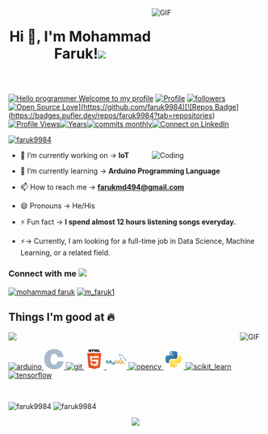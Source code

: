  
<img align="right" alt="GIF"  width="220px" height="170px" src="https://user-images.githubusercontent.com/40043055/105580773-8b750600-5db8-11eb-8bf6-eb5945e2bce8.jpg" />

<h1 align="center">Hi 👋, I'm Mohammad Faruk!<img src="https://user-images.githubusercontent.com/40043055/105588839-d3e1f300-5dbb-11eb-99a7-335c40c8be35.gif" width="65px"></h1>

<!-- <h3 align="center"> A passionate Data Scientist from Bangladesh.</h3><br>--> 

[![Hello programmer Welcome to my profile](https://img.shields.io/badge/Hello,Programmer!-Welcome<3-orange.svg?style=flat&logo=github)](https://github.com/faruk9984) [![Profile](https://Visitor-badge.glitch.me/badge?page_id=faruk9984.profileviews-badge)](https://github.com/faruk9984) [![followers](https://img.shields.io/github/followers/faruk9984?style=social)](https://github.com/faruk9984?tab=followers)[![Open Source Love](https://badges.frapsoft.com/os/v2/open-source.svg?:heart:)](https://github.com/faruk9984)[![Repos Badge](https://badges.pufler.dev/repos/faruk9984)](https://badges.pufler.dev/repos/faruk9984?tab=repositories)[![Profile Views](https://komarev.com/ghpvc/?username=faruk9984&label=Profile%20views&color=0e75b6&style=flat)](https://github.com/faruk9984)[![Years](https://badges.pufler.dev/years/faruk9984)](https://github.com/faruk9984)[![commits monthly](https://badges.pufler.dev/commits/monthly/faruk9984)](https://github.com/faruk9984)[![Connect on LinkedIn](https://img.shields.io/badge/--linkedin?label=LinkedIn&logo=LinkedIn&style=social)](https://www.linkedin.com/in/mohammad-faruk-219570154/)
<br>


<!--- 
<h1 align="center">Hi 👋, I'm Mohammad Faruk!</h1>
--->
<!--- 
<p align="left"> <img src="https://komarev.com/ghpvc/?username=faruk9984&label=Profile%20views&color=0e75b6&style=flat" alt="faruk9984" /> </p> 
--->
<!--- 
<p align="left">
 <img src="https://badges.pufler.dev/visits/faruk9984/faruk9984"/>
 <img src="https://badges.pufler.dev/years/faruk9984"/>
 <img src="https://badges.pufler.dev/repos/faruk9984"/>
 <img src="https://badges.pufler.dev/commits/monthly/faruk9984"/>
</p>

--->

<p align="left"> <a href="https://github.com/ryo-ma/github-profile-trophy"><img src="https://github-profile-trophy.vercel.app/?username=faruk9984" alt="faruk9984" /></a> </p>

<img align="right" alt="Coding" width="220" src="https://user-images.githubusercontent.com/40043055/105578082-ea7e4f00-5da7-11eb-9585-4252f392e69f.gif">
 
 
 
- 🔭 I’m currently working on -> **IoT**
- 🌱 I’m currently learning -> **Arduino Programming Language**
- 📫 How to reach me -> **farukmd494@gmail.com**
- 😄 Pronouns -> He/His
- ⚡ Fun fact -> **I spend almost 12 hours listening songs everyday.**

- ⚡->  Currently, I am looking for a full-time job in Data Science, Machine Learning, or a related field.

 
<h3 align="left">Connect with me <img src="https://media.giphy.com/media/mGcNjsfWAjY5AEZNw6/giphy.gif" width="50"></h3>
<p align="left">
<a href="https://fb.com/mohammad faruk" target="blank"><img align="center" src="https://cdn.jsdelivr.net/npm/simple-icons@3.0.1/icons/facebook.svg" alt="mohammad faruk" height="30" width="40" /></a>
<a href="https://instagram.com/m_faruk1" target="blank"><img align="center" src="https://cdn.jsdelivr.net/npm/simple-icons@3.0.1/icons/instagram.svg" alt="m_faruk1" height="30" width="40" /></a>
</p>
 
 <h2> Things I'm good at 🔥 </h2>
 
 <img height="25" src="https://img.shields.io/badge/Languages and  tools- 📚-green.svg?&style=for-the-badge&logo=KushalDas&logoColor=blue" />
 
<img align="right" alt="GIF"  width="45px" src="https://user-images.githubusercontent.com/40043055/105606101-8bc5cf00-5dc1-11eb-8c55-93fc36f67d74.gif" />
 <!--- 
<h3 align="left">Languages and Tools <img src="https://media.giphy.com/media/WUlplcMpOCEmTGBtBW/giphy.gif" width="30"></h3>
--->
<p align="left"> <a href="https://www.arduino.cc/" target="_blank"> <img src="https://cdn.worldvectorlogo.com/logos/arduino-1.svg" alt="arduino" width="40" height="40"/> </a> <a href="https://www.cprogramming.com/" target="_blank"> <img src="https://raw.githubusercontent.com/devicons/devicon/master/icons/c/c-original.svg" alt="c" width="40" height="40"/> </a> <a href="https://git-scm.com/" target="_blank"> <img src="https://www.vectorlogo.zone/logos/git-scm/git-scm-icon.svg" alt="git" width="40" height="40"/> </a> <a href="https://www.w3.org/html/" target="_blank"> <img src="https://raw.githubusercontent.com/devicons/devicon/master/icons/html5/html5-original-wordmark.svg" alt="html5" width="40" height="40"/> </a> <a href="https://www.mysql.com/" target="_blank"> <img src="https://raw.githubusercontent.com/devicons/devicon/master/icons/mysql/mysql-original-wordmark.svg" alt="mysql" width="40" height="40"/> </a> <a href="https://opencv.org/" target="_blank"> <img src="https://www.vectorlogo.zone/logos/opencv/opencv-icon.svg" alt="opencv" width="40" height="40"/> </a> <a href="https://www.python.org" target="_blank"> <img src="https://raw.githubusercontent.com/devicons/devicon/master/icons/python/python-original.svg" alt="python" width="40" height="40"/> </a> <a href="https://scikit-learn.org/" target="_blank"> <img src="https://upload.wikimedia.org/wikipedia/commons/0/05/Scikit_learn_logo_small.svg" alt="scikit_learn" width="40" height="40"/> </a> <a href="https://www.tensorflow.org" target="_blank"> <img src="https://www.vectorlogo.zone/logos/tensorflow/tensorflow-icon.svg" alt="tensorflow" width="40" height="40"/> </a> </p>
<br>
 <p align="left">
<img src="https://github-readme-stats.vercel.app/api?username=faruk9984&show_icons=true&title_color=ffffff&icon_color=bb2acf&text_color=daf7dc&bg_color=151515&locale=en" alt="faruk9984" />
<img src="https://github-readme-stats.vercel.app/api/top-langs/?username=faruk9984&layout=compact&theme=material-palenight" alt="faruk9984"/>
</p>

<p align = "center">
<img width="50%" src="https://github-readme-streak-stats.herokuapp.com/?user=faruk9984&show_icons=true&locale=en&layout=compact&theme=radical&line_height=0" />
</p> 

<!--- 
  if you have forked this to use on your profile, 
  Change the `github-readme-stats.anuraghazra1.vercel.app` to `github-readme-stats.vercel.app` 
--->








